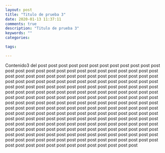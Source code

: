 ```yaml
---
layout: post
title: "Titulo de prueba 3"
date: 2020-01-13 11:37:11
comments: true
description: "Titulo de prueba 3"
keywords: ""
categories:

tags:

---
```


Contenido3 del post post post post post post post post post post post post post post post post post post post post post post post post post post post post post post post post post post post post post post post post post post post post post post post post post post post post post post post post post post post post post post post post post post post post post post post post post post post post post post post post post post post post post post post post post post post post post post post post post post post post post post post post post post post post post post post post post post post post post post post post post post post post post post post post post post post post post post post post post post post post post post post post post post post post post post post post post post post post post post post post post post post post post post post post post post post post post post post post post post post post post post post post post post post post post post post post post post post post post post post post post post post post post post post post post post post post post post post post post post post post post post post post post post post post post post post post post post post